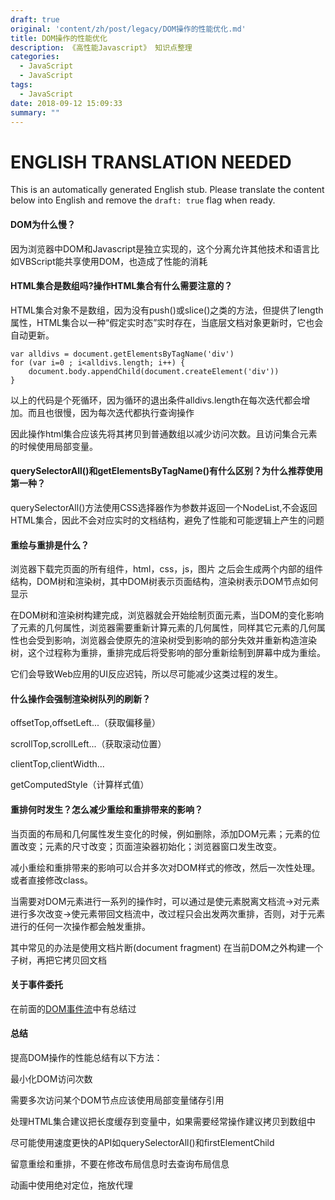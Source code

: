 ```yaml
---
draft: true
original: 'content/zh/post/legacy/DOM操作的性能优化.md'
title: DOM操作的性能优化
description: 《高性能Javascript》 知识点整理
categories:
  - JavaScript
  - JavaScript
tags:
  - JavaScript
date: 2018-09-12 15:09:33
summary: ""
---
```


# ENGLISH TRANSLATION NEEDED

This is an automatically generated English stub. Please translate the content below into English and remove the `draft: true` flag when ready.

<!-- ORIGINAL CHINESE CONTENT STARTS -->
#### DOM为什么慢？

因为浏览器中DOM和Javascript是独立实现的，这个分离允许其他技术和语言比如VBScript能共享使用DOM，也造成了性能的消耗

#### HTML集合是数组吗?操作HTML集合有什么需要注意的？
HTML集合对象不是数组，因为没有push()或slice()之类的方法，但提供了length属性，HTML集合以一种“假定实时态”实时存在，当底层文档对象更新时，它也会自动更新。

    var alldivs = document.getElementsByTagName('div')
    for (var i=0 ; i<alldivs.length; i++) {
        document.body.appendChild(document.createElement('div'))
    }
    
以上的代码是个死循环，因为循环的退出条件alldivs.length在每次迭代都会增加。而且也很慢，因为每次迭代都执行查询操作

因此操作html集合应该先将其拷贝到普通数组以减少访问次数。且访问集合元素的时候使用局部变量。

#### querySelectorAll()和getElementsByTagName()有什么区别？为什么推荐使用第一种？
querySelectorAll()方法使用CSS选择器作为参数并返回一个NodeList,不会返回HTML集合，因此不会对应实时的文档结构，避免了性能和可能逻辑上产生的问题

#### 重绘与重排是什么？


浏览器下载完页面的所有组件，html，css，js，图片 之后会生成两个内部的组件结构，DOM树和渲染树，其中DOM树表示页面结构，渲染树表示DOM节点如何显示

在DOM树和渲染树构建完成，浏览器就会开始绘制页面元素，当DOM的变化影响了元素的几何属性，浏览器需要重新计算元素的几何属性，同样其它元素的几何属性也会受到影响，浏览器会使原先的渲染树受到影响的部分失效并重新构造渲染树，这个过程称为重排，重排完成后将受影响的部分重新绘制到屏幕中成为重绘。

它们会导致Web应用的UI反应迟钝，所以尽可能减少这类过程的发生。

#### 什么操作会强制渲染树队列的刷新？

offsetTop,offsetLeft...（获取偏移量）

scrollTop,scrollLeft...（获取滚动位置）

clientTop,clientWidth...

getComputedStyle（计算样式值）

#### 重排何时发生？怎么减少重绘和重排带来的影响？

当页面的布局和几何属性发生变化的时候，例如删除，添加DOM元素；元素的位置改变；元素的尺寸改变；页面渲染器初始化；浏览器窗口发生改变。

减小重绘和重排带来的影响可以合并多次对DOM样式的修改，然后一次性处理。或者直接修改class。

当需要对DOM元素进行一系列的操作时，可以通过是使元素脱离文档流->对元素进行多次改变->使元素带回文档流中，改过程只会出发两次重排，否则，对于元素进行的任何一次操作都会触发重排。

其中常见的办法是使用文档片断(document fragment) 在当前DOM之外构建一个子树，再把它拷贝回文档


#### 关于事件委托

在前面的[DOM事件流](https://www.yosgi.top/2018/08/29/DOM%E4%BA%8B%E4%BB%B6%E6%B5%81/)中有总结过 


#### 总结

提高DOM操作的性能总结有以下方法：

最小化DOM访问次数

需要多次访问某个DOM节点应该使用局部变量储存引用

处理HTML集合建议把长度缓存到变量中，如果需要经常操作建议拷贝到数组中

尽可能使用速度更快的API如querySelectorAll()和firstElementChild


留意重绘和重排，不要在修改布局信息时去查询布局信息


动画中使用绝对定位，拖放代理
<!-- ORIGINAL CHINESE CONTENT ENDS -->
